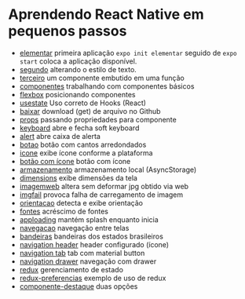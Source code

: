 # Aprendendo React Native em pequenos passos

- [elementar](elementar) primeira aplicação `expo init elementar` seguido de `expo start` coloca a aplicação disponível.
- [segundo](segundo) alterando o estilo de texto.
- [terceiro](terceiro) um componente embutido em uma função
- [componentes](componentes) trabalhando com componentes básicos
- [flexbox](flexbox) posicionando componentes
- [usestate](usestate) Uso correto de Hooks (React)
- [baixar](baixar) download (get) de arquivo no Github
- [props](props) passando propriedades para componente
- [keyboard](keyboard) abre e fecha soft keyboard
- [alert](alert) abre caixa de alerta
- [botao](botao) botão com cantos arredondados
- [icone](icone) exibe ícone conforme a plataforma
- [botão com ícone](botaoicone) botão com ícone
- [armazenamento](armazenamento) armazenamento local (AsyncStorage)
- [dimensions](dimensions) exibe dimensões da tela
- [imagemweb](imagemweb) altera sem deformar jpg obtido via web
- [imgfail](imgfail) provoca falha de carregamento de imagem
- [orientacao](orientacao) detecta e exibe orientação
- [fontes](fontes) acréscimo de fontes
- [apploading](apploading) mantém splash enquanto inicia
- [navegacao](navegacao) navegação entre telas
- [bandeiras](bandeiras) bandeiras dos estados brasileiros
- [navigation header](navigation-header) header configurado (ícone)
- [navigation tab](navigation-tab) tab com material button
- [navigation drawer](navigation-drawer) navegação com drawer
- [redux](redux) gerenciamento de estado
- [redux-preferencias](redux-preferencias) exemplo de uso de redux
- [componente-destaque](componente-destaque) duas opções
